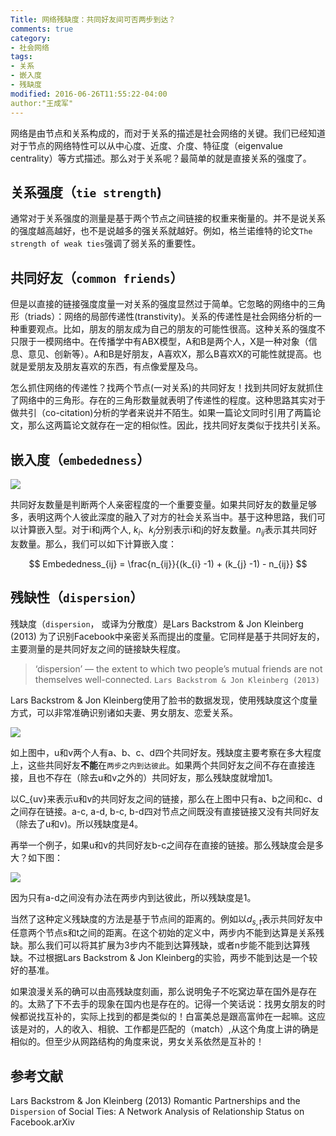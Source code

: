 ```yaml
---
Title: 网络残缺度：共同好友间可否两步到达？
comments: true
category:
- 社会网络
tags:
- 关系
- 嵌入度
- 残缺度
modified: 2016-06-26T11:55:22-04:00
author:"王成军"
---
```



网络是由节点和关系构成的，而对于关系的描述是社会网络的关键。我们已经知道对于节点的网络特性可以从中心度、近度、介度、特征度（eigenvalue centrality）等方式描述。那么对于关系呢？最简单的就是直接关系的强度了。

## 关系强度（`tie strength`)
通常对于关系强度的测量是基于两个节点之间链接的权重来衡量的。并不是说关系的强度越高越好，也不是说越多的强关系就越好。例如，格兰诺维特的论文`The strength of weak ties`强调了弱关系的重要性。


## 共同好友（`common friends`）
但是以直接的链接强度度量一对关系的强度显然过于简单。它忽略的网络中的三角形（triads）：网络的局部传递性(transtivity)。关系的传递性是社会网络分析的一种重要观点。比如，朋友的朋友成为自己的朋友的可能性很高。这种关系的强度不只限于一模网络中。在传播学中有ABX模型，A和B是两个人，X是一种对象（信息、意见、创新等）。A和B是好朋友，A喜欢X，那么B喜欢X的可能性就提高。也就是爱朋友及朋友喜欢的东西，有点像爱屋及乌。

怎么抓住网络的传递性？找两个节点(一对关系)的共同好友！找到共同好友就抓住了网络中的三角形。存在的三角形数量就表明了传递性的程度。这种思路其实对于做共引（co-citation)分析的学者来说并不陌生。如果一篇论文同时引用了两篇论文，那么这两篇论文就存在一定的相似性。因此，找共同好友类似于找共引关系。


## 嵌入度（`embededness`）
![](https://farm6.staticflickr.com/5323/13926813860_7382ec2f52_o.png)

共同好友数量是判断两个人亲密程度的一个重要变量。如果共同好友的数量足够多，表明这两个人彼此深度的融入了对方的社会关系当中。基于这种思路，我们可以计算嵌入型。对于i和j两个人, $k_{i}$、$k_{j}$分别表示i和j的好友数量。$n_{ij}$表示其共同好友数量。那么，我们可以如下计算嵌入度：

$$
Embededness_{ij} = \frac{n_{ij}}{(k_{i} -1) + (k_{j} -1) - n_{ij}}
$$

## 残缺性（`dispersion`）

残缺度（`dispersion`， 或译为分散度）是Lars Backstrom & Jon Kleinberg (2013) 为了识别Facebook中亲密关系而提出的度量。它同样是基于共同好友的，主要测量的是共同好友之间的链接缺失程度。


> ‘dispersion’ — the extent to which two people’s mutual friends are not themselves well-connected. `Lars Backstrom & Jon Kleinberg (2013)`

Lars Backstrom & Jon Kleinberg使用了脸书的数据发现，使用残缺度这个度量方式，可以非常准确识别诸如夫妻、男女朋友、恋爱关系。

![](https://farm8.staticflickr.com/7429/14090280746_d962b282c8_o.png)

如上图中，u和v两个人有a、b、c、d四个共同好友。残缺度主要考察在多大程度上，这些共同好友**不能**在`两步之内到达彼此`。如果两个共同好友之间不存在直接连接，且也不存在（除去u和v之外的）共同好友，那么残缺度就增加1。

以C_{uv}来表示u和v的共同好友之间的链接，那么在上图中只有a、b之间和c、d之间存在链接。a-c, a-d, b-c, b-d四对节点之间既没有直接链接又没有共同好友（除去了u和v)。所以残缺度是4。

再举一个例子，如果u和v的共同好友b-c之间存在直接的链接。那么残缺度会是多大？如下图：

![](https://farm3.staticflickr.com/2936/14133498133_ed0857e2a0_o.png)

因为只有a-d之间没有办法在两步内到达彼此，所以残缺度是1。

当然了这种定义残缺度的方法是基于节点间的距离的。例如以$d_{s,t}$表示共同好友中任意两个节点s和t之间的距离。在这个初始的定义中，两步内不能到达算是关系残缺。那么我们可以将其扩展为3步内不能到达算残缺，或者n步能不能到达算残缺。不过根据Lars Backstrom & Jon Kleinberg的实验，两步不能到达是一个较好的基准。

如果浪漫关系的确可以由高残缺度刻画，那么说明兔子不吃窝边草在国外是存在的。太熟了下不去手的现象在国内也是存在的。记得一个笑话说：找男女朋友的时候都说找互补的，实际上找到的都是类似的！白富美总是跟高富帅在一起嘛。这应该是对的，人的收入、相貌、工作都是匹配的（match）,从这个角度上讲的确是相似的。但至少从网路结构的角度来说，男女关系依然是互补的！


## 参考文献

Lars Backstrom & Jon Kleinberg (2013) Romantic Partnerships and the `Dispersion` of Social Ties: A Network Analysis of Relationship Status on Facebook.arXiv

